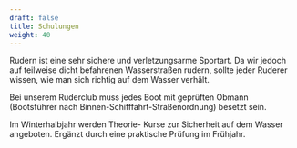 ```yaml
---
draft: false
title: Schulungen
weight: 40
---
```


Rudern ist eine sehr sichere und verletzungsarme Sportart. Da wir jedoch auf teilweise dicht befahrenen Wasserstraßen rudern, sollte jeder Ruderer wissen, wie man sich richtig auf dem Wasser verhält.

Bei unserem Ruderclub muss jedes Boot mit geprüften Obmann (Bootsführer nach Binnen-Schifffahrt-Straßenordnung) besetzt sein.

Im Winterhalbjahr werden Theorie- Kurse zur Sicherheit auf dem Wasser angeboten. Ergänzt durch eine praktische Prüfung im Frühjahr.

